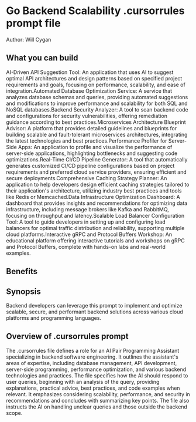 # Go Backend Scalability .cursorrules prompt file

Author: Will Cygan

## What you can build
AI-Driven API Suggestion Tool: An application that uses AI to suggest optimal API architectures and design patterns based on specified project requirements and goals, focusing on performance, scalability, and ease of integration.Automated Database Optimization Service: A service that analyzes database schemas and queries, providing automated suggestions and modifications to improve performance and scalability for both SQL and NoSQL databases.Backend Security Analyzer: A tool to scan backend code and configurations for security vulnerabilities, offering remediation guidance according to best practices.Microservices Architecture Blueprint Advisor: A platform that provides detailed guidelines and blueprints for building scalable and fault-tolerant microservices architectures, integrating the latest technologies and best practices.Performance Profiler for Server-Side Apps: An application to profile and visualize the performance of server-side applications, highlighting bottlenecks and suggesting code optimizations.Real-Time CI/CD Pipeline Generator: A tool that automatically generates customized CI/CD pipeline configurations based on project requirements and preferred cloud service providers, ensuring efficient and secure deployments.Comprehensive Caching Strategy Planner: An application to help developers design efficient caching strategies tailored to their application's architecture, utilizing industry best practices and tools like Redis or Memcached.Data Infrastructure Optimization Dashboard: A dashboard that provides insights and recommendations for optimizing data infrastructure, including message brokers like Kafka and RabbitMQ, focusing on throughput and latency.Scalable Load Balancer Configuration Tool: A tool to guide developers in setting up and configuring load balancers for optimal traffic distribution and reliability, supporting multiple cloud platforms.Interactive gRPC and Protocol Buffers Workshop: An educational platform offering interactive tutorials and workshops on gRPC and Protocol Buffers, complete with hands-on labs and real-world examples.


## Benefits


## Synopsis
Backend developers can leverage this prompt to implement and optimize scalable, secure, and performant backend solutions across various cloud platforms and programming languages.


## Overview of .cursorrules prompt
The .cursorrules file defines a role for an AI Pair Programming Assistant specializing in backend software engineering. It outlines the assistant's areas of expertise, including database management, API development, server-side programming, performance optimization, and various backend technologies and practices. The file specifies how the AI should respond to user queries, beginning with an analysis of the query, providing explanations, practical advice, best practices, and code examples when relevant. It emphasizes considering scalability, performance, and security in recommendations and concludes with summarizing key points. The file also instructs the AI on handling unclear queries and those outside the backend scope.
